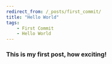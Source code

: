 ```yaml
---
redirect_from: /_posts/first_commit/
title: "Hello World"
tags: 
    - First Commit
    - Hello World
---
```


### This is my first post, how exciting!